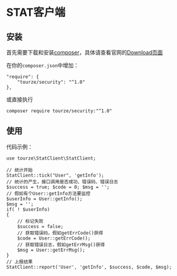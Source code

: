 # STAT客户端

## 安装

首先需要下载和安装[composer](https://getcomposer.org/)，具体请查看官网的[Download页面](https://getcomposer.org/download/)

在你的`composer.json`中增加：

    "require": {
        "tourze/security": "^1.0"
    },

或直接执行

    composer require tourze/security:"^1.0"

## 使用

代码示例：

    use tourze\StatClient\StatClient;
    
    // 统计开始
    StatClient::tick("User", 'getInfo');
    // 统计的产生，接口调用是否成功、错误码、错误日志
    $success = true; $code = 0; $msg = '';
    // 假如有个User::getInfo方法要监控
    $userInfo = User::getInfo();
    $msg = '';
    if( ! $userInfo)
    {
        // 标记失败
        $success = false;
        // 获取错误码，假如getErrCode()获得
        $code = User::getErrCode();
        // 获取错误日志，假如getErrMsg()获得
        $msg = User::getErrMsg();
    }
    // 上报结果
    StatClient::report('User', 'getInfo', $success, $code, $msg);

